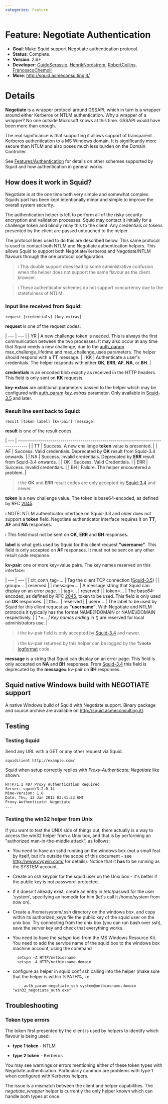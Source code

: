 ```yaml
---
categories: Feature
---
```

# Feature: Negotiate Authentication

- **Goal**: Make Squid support Negotiate authentication protocol.
- **Status**: Complete.
- **Version**: 2.6+
- **Developer**:
  [GuidoSerassio](/GuidoSerassio),
  [HenrikNordstrom](/HenrikNordstrom),
  [RobertCollins](/RobertCollins),
  [FrancescoChemolli](/FrancescoChemolli)
- **More**: <http://squid.acmeconsulting.it/>

# Details

**Negotiate** is a wrapper protocol around GSSAPI, which in turn is a
wrapper around either Kerberos or NTLM authentication. Why a wrapper of
a wrapper? No one outside Microsoft knows at this time. GSSAPI would
have been more than enough.

The real significance is that supporting it allows support of
transparent Kerberos authentication to a MS Windows domain. It is
significantly more secure than NTLM and also poses much less burden on
the Domain Controller.

See [Features/Authentication](/Features/Authentication)
for details on other schemes supported by Squid and how authentication
in general works.

## How does it work in Squid?

Negotiate is at the one time both very simple and somewhat complex.
Squids part has been kept intentionally minor and simple to improve the
overall system security.

The authentication helper is left to perform all of the risky security
encryption and validation processes. Squid may contact it initially for
a challenge token and blindly relay this to the client. Any credentials
or tokens presented by the client are passed untouched to the helper.

The protocol lines used to do this are described below. This same
protocol is used to contact both NTLM and Negotiate authentication
helpers. This allows Squid to support both Negotiate/Kerberos and
Negotiate/NTLM flavours through the one protocol configuration.

> :information_source:
    This double support does lead to some administrative confusion when
    the helper does not support the same flavour as the client browser.

> :information_source:
    These authenticator schemes do not support concurrency due to the
    statefulness of NTLM.

### Input line received from Squid:

    request [credentials] [key-extras]

**request** is one of the request codes:
        
| --- | --- |
| YR | A new challenge token is needed. This is always the first communication between the two processes. It may also occur at any time that Squid needs a new challenge, due to the [auth_param](http://www.squid-cache.org/Doc/config/auth_param) max_challenge_lifetime and max_challenge_uses parameters. The helper should respond with a **TT** message. |
| KK | Authenticate a user's credentials. The helper responds with either **OK**, **ERR**, **AF**, **NA**, or **BH**. |
        
**credentials** is an encoded blob exactly as received in the HTTP headers. This
        field is only sent on **KK** requests.

**key-extras** are additional parameters passed to the helper which may be
        configured with [auth_param](http://www.squid-cache.org/Doc/config/auth_param)
        *key_extras* parameter. Only available in [Squid-3.5](/Releases/Squid-3.5)
        and later.

### Result line sent back to Squid:

    result [token label] [kv-pair] [message]

**result** is one of the result codes:
        
| --- | ---------------------------------------------------------------------------------- |
| TT  | Success. A new challenge **token** value is presented.                             |
| AF  | Success. Valid credentials. Deprecated by **OK** result from Squid-3.4 onwards.    |
| NA  | Success. Invalid credentials. Deprecated by **ERR** result from Squid-3.4 onwards. |
| OK  | Success. Valid Credentials.                                                        |
| ERR | Success. Invalid credentials.                                                      |
| BH  | Failure. The helper encountered a problem.                                         |

> :information_source:
    the **OK** and **ERR** result codes are only accepted by
    [Squid-3.4](/Releases/Squid-3.4)
    and newer.

**token** is a new challenge value. The token is base64-encoded, as defined by RFC
    [2045](https://tools.ietf.org/rfc/rfc2045).
        
:information_source:
    NOTE: NTLM authenticator interface on Squid-3.3 and older does
    not support a **token** field. Negotiate authenticator interface
    requires it on **TT**, **AF** and **NA** responses.
        
:information_source:
    This field must not be sent on **OK**, **ERR** and **BH**
    responses.

**label** is what gets used by Squid for this client
    request **"username"**. This field is only accepted on **AF**
    responses. It must not be sent on any other result code
    response.

**kv-pair**: one or more key=value pairs. The key names reserved on this
        interface:
        
| --- | --- |
| clt_conn_tag=... | Tag the client TCP connection ([Squid-3.5](/Releases/Squid-3.5))                                                  |
| group=...        | reserved |
| message=...      | A message string that Squid can display on an error page. |
| tag=...          | reserved |
| token=...        | The base64-encoded, as defined by RFC [2045](https://tools.ietf.org/rfc/rfc2045), token to be used. This field is only used on **OK** responses. |
| ttl=...          | reserved |
| user=...         | The label to be used by Squid for this client request as **"username"**. With Negotiate and NTLM protocols it typically has the format NAME@DOMAIN or NAME\\\\DOMAIN respectively. |
| \*_=...          | Key names ending in (_) are reserved for local administrators use. |


> :information_source:
    the kv-pair field is only accepted by [Squid-3.4](/Releases/Squid-3.4)
    and newer.
    
> :information_source:
    the kv-pair returned by this helper can be logged by the
    **%note** [logformat](http://www.squid-cache.org/Doc/config/logformat)
    code.

**message** is a string that Squid can display on an error page. This
        field is only accepted on **NA** and **BH** responses. From
        [Squid-3.4](/Releases/Squid-3.4)
        this field is deprecated by the **message=** kv-pair on **BH**
        responses.

## Squid native Windows build with NEGOTIATE support

A native Windows build of Squid with Negotiate support. Binary package
and source archive are available on <http://squid.acmeconsulting.it/>.

## Testing

### Testing Squid

Send any URL with a GET or any other request via Squid.

    squidclient http://example.com/

Squid when setup correctly replies with *Proxy-Authenticate: Negotiate*
like shown:

    HTTP/1.1 407 Proxy Authentication Required
    Server: squid/3.2.0.14
    Mime-Version: 1.0
    Date: Thu, 12 Jan 2012 03:41:33 GMT
    Proxy-Authenticate: Negotiate
    ...

### Testing the win32 helper from Unix

If you want to test the UNIX side of things out, there actually is a way
to access the win32 helper from a Unix box, and that is by performing an
"authorized man-in-the-middle attack", as follows:

- You need to have an sshd running on the windows box (not a small
    feat by itself, but it's outside the scope of this document - see
    <http://www.cygwin.com/> for details). Notice that it **has** to
    be running as the SYSTEM account.
- Create an ssh keypair for the squid user on the Unix box - it's
    better if the public key is not password-protected.
- If it doesn't already exist, create an entry in /etc/passwd for the
    user 'system', specifying an homedir for him (let's call it
    /home/system from now on).
- Create a /home/system/.ssh directory on the windows box, and copy
    within its authorized_keys file the public key of the squid user on
    the unix box. Try connecting from the unix box (you can run bash
    over ssh), save the server key and check that everything works.
- You need to have the *setspn* tool from the MS Windows Resource Kit.
    You need to add the service name of the squid box to the windows box
    machine account, using the command
    
        setspn -A HTTP/netbiosname
        setspn -A HTTP/netbiosname.domain

- configure as helper in squid.conf ssh calling into the helper (make
    sure that the helper is within %PATH%, i.e.
    
           auth_param negotiate ssh system@netbiosname.domain "win32_negotiate_auth.exe"

## Troubleshooting

### Token type errors

The token first presented by the client is used by helpers to identify
which flavour is being used:

- **type 1 token** - NTLM

- **type 2 token** - Kerberos

You may see warnings or errors mentioning either of these token types
with Negotiate authentication. Particularly common are problems with
type 1 when configured with Kerberos helpers.

The issue is a mismatch between the client and helper capabilities. The
*negotiate_wrapper* helper is currently the only helper known which can
handle both types at once.